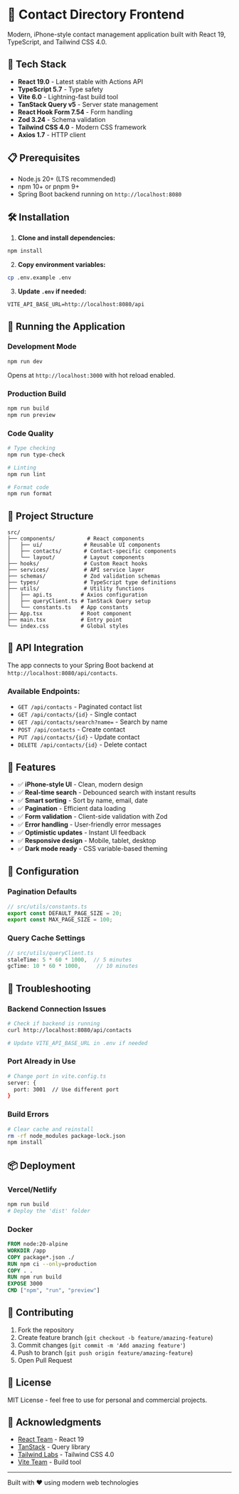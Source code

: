 # 📇 Contact Directory Frontend

Modern, iPhone-style contact management application built with React 19, TypeScript, and Tailwind CSS 4.0.

## 🚀 Tech Stack

- **React 19.0** - Latest stable with Actions API
- **TypeScript 5.7** - Type safety
- **Vite 6.0** - Lightning-fast build tool
- **TanStack Query v5** - Server state management
- **React Hook Form 7.54** - Form handling
- **Zod 3.24** - Schema validation
- **Tailwind CSS 4.0** - Modern CSS framework
- **Axios 1.7** - HTTP client

## 📋 Prerequisites

- Node.js 20+ (LTS recommended)
- npm 10+ or pnpm 9+
- Spring Boot backend running on `http://localhost:8080`

## 🛠️ Installation

1. **Clone and install dependencies:**

```bash
npm install
```

2. **Copy environment variables:**

```bash
cp .env.example .env
```

3. **Update `.env` if needed:**

```env
VITE_API_BASE_URL=http://localhost:8080/api
```

## 🏃 Running the Application

### Development Mode
```bash
npm run dev
```
Opens at `http://localhost:3000` with hot reload enabled.

### Production Build
```bash
npm run build
npm run preview
```

### Code Quality
```bash
# Type checking
npm run type-check

# Linting
npm run lint

# Format code
npm run format
```

## 📁 Project Structure

```
src/
├── components/          # React components
│   ├── ui/             # Reusable UI components
│   ├── contacts/       # Contact-specific components
│   └── layout/         # Layout components
├── hooks/              # Custom React hooks
├── services/           # API service layer
├── schemas/            # Zod validation schemas
├── types/              # TypeScript type definitions
├── utils/              # Utility functions
│   ├── api.ts         # Axios configuration
│   ├── queryClient.ts # TanStack Query setup
│   └── constants.ts   # App constants
├── App.tsx            # Root component
├── main.tsx           # Entry point
└── index.css          # Global styles
```

## 🔌 API Integration

The app connects to your Spring Boot backend at `http://localhost:8080/api/contacts`.

### Available Endpoints:
- `GET /api/contacts` - Paginated contact list
- `GET /api/contacts/{id}` - Single contact
- `GET /api/contacts/search?name=` - Search by name
- `POST /api/contacts` - Create contact
- `PUT /api/contacts/{id}` - Update contact
- `DELETE /api/contacts/{id}` - Delete contact

## 🎨 Features

- ✅ **iPhone-style UI** - Clean, modern design
- ✅ **Real-time search** - Debounced search with instant results
- ✅ **Smart sorting** - Sort by name, email, date
- ✅ **Pagination** - Efficient data loading
- ✅ **Form validation** - Client-side validation with Zod
- ✅ **Error handling** - User-friendly error messages
- ✅ **Optimistic updates** - Instant UI feedback
- ✅ **Responsive design** - Mobile, tablet, desktop
- ✅ **Dark mode ready** - CSS variable-based theming

## 🔧 Configuration

### Pagination Defaults
```typescript
// src/utils/constants.ts
export const DEFAULT_PAGE_SIZE = 20;
export const MAX_PAGE_SIZE = 100;
```

### Query Cache Settings
```typescript
// src/utils/queryClient.ts
staleTime: 5 * 60 * 1000,  // 5 minutes
gcTime: 10 * 60 * 1000,     // 10 minutes
```

## 🐛 Troubleshooting

### Backend Connection Issues
```bash
# Check if backend is running
curl http://localhost:8080/api/contacts

# Update VITE_API_BASE_URL in .env if needed
```

### Port Already in Use
```bash
# Change port in vite.config.ts
server: {
  port: 3001  // Use different port
}
```

### Build Errors
```bash
# Clear cache and reinstall
rm -rf node_modules package-lock.json
npm install
```

## 📦 Deployment

### Vercel/Netlify
```bash
npm run build
# Deploy the 'dist' folder
```

### Docker
```dockerfile
FROM node:20-alpine
WORKDIR /app
COPY package*.json ./
RUN npm ci --only=production
COPY . .
RUN npm run build
EXPOSE 3000
CMD ["npm", "run", "preview"]
```

## 🤝 Contributing

1. Fork the repository
2. Create feature branch (`git checkout -b feature/amazing-feature`)
3. Commit changes (`git commit -m 'Add amazing feature'`)
4. Push to branch (`git push origin feature/amazing-feature`)
5. Open Pull Request

## 📝 License

MIT License - feel free to use for personal and commercial projects.

## 🙏 Acknowledgments

- [React Team](https://react.dev) - React 19
- [TanStack](https://tanstack.com) - Query library
- [Tailwind Labs](https://tailwindcss.com) - Tailwind CSS 4.0
- [Vite Team](https://vitejs.dev) - Build tool

---

Built with ❤️ using modern web technologies